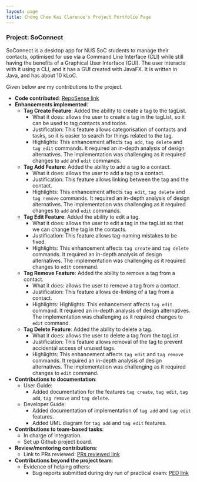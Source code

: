 ```yaml
---
layout: page
title: Chong Chee Kai Clarence's Project Portfolio Page
---
```


### Project: SoConnect

SoConnect is a desktop app for NUS SoC students to manage their contacts, optimised for use via a Command Line Interface (CLI) while still having the benefits of a Graphical User Interface (GUI). The user interacts with it using a CLI, and it has a GUI created with JavaFX. It is written in Java, and has about 10 kLoC.

Given below are my contributions to the project.

* **Code contributed**: [RepoSense link](https://nus-cs2103-ay2223s1.github.io/tp-dashboard/?search=chongcheekaiclarence&breakdown=true)
* **Enhancements implemented**:
  * **Tag Create Feature**: Added the ability to create a tag to the tagList.
      * What it does: allows the user to create a tag in the tagList, so it can be used to tag contacts and todos.
      * Justification: This feature allows categorisation of contacts and tasks, so it is easier to search for things related to the tag.
      * Highlights: This enhancement affects `tag add`, `tag delete` and `tag edit` commands. It required an in-depth analysis of design alternatives. The implementation was challenging as it required changes to `add` and `edit` commands.
  * **Tag Add Feature**: Added the ability to add a tag to a contact.
      * What it does: allows the user to add a tag to a contact.
      * Justification: This feature allows linking between the tag and the contact.
      * Highlights: This enhancement affects `tag edit`, `tag delete` and `tag remove` commands. It required an in-depth analysis of design alternatives. The implementation was challenging as it required changes to `add` and `edit` commands.
  * **Tag Edit Feature**: Added the ability to edit a tag.
      * What it does: allows the user to edit a tag in the tagList so that we can change the tag in the contacts.
      * Justification: This feature allows tag-naming mistakes to be fixed.
      * Highlights: This enhancement affects `tag create` and `tag delete` commands. It required an in-depth analysis of design alternatives. The implementation was challenging as it required changes to `edit` command.
  * **Tag Remove Feature**: Added the ability to remove a tag from a contact.
      * What it does: allows the user to remove a tag from a contact.
      * Justification: This feature allows de-linking of a tag from a contact.
      * Highlights: Highlights: This enhancement affects `tag edit` command. It required an in-depth analysis of design alternatives. The implementation was challenging as it required changes to `edit` command.
  * **Tag Delete Feature**: Added the ability to delete a tag.
      * What it does: allows the user to delete a tag from the tagList.
      * Justification: This feature allows removal of the tag to prevent accidental access of unused tags.
      * Highlights: This enhancement affects `tag edit` and `tag remove` commands. It required an in-depth analysis of design alternatives. The implementation was challenging as it required changes to `edit` command.
* **Contributions to documentation**:
    * User Guide:
        * Added documentation for the features `tag create`, `tag edit`, `tag add`, `tag remove` and `tag delete`.
    * Developer Guide:
        * Added documentation of implementation of `tag add` and `tag edit` features.
        * Added UML diagram for `tag add` and `tag edit` features.
* **Contributions to team-based tasks**:
    * In charge of integration.
    * Set up Github project board.
* **Review/mentoring contributions**:
    * Link to PRs reviewed: [PRs reviewed link](https://github.com/AY2223S1-CS2103T-W15-1/tp/pulls?q=is%3Apr+is%3Aclosed+reviewed-by%3AChongCheeKaiClarence)
* **Contributions beyond the project team**:
    * Evidence of helping others:
        * Bug reports submitted during dry run of practical exam: [PED link](https://github.com/ChongCheeKaiClarence/ped/issues)
